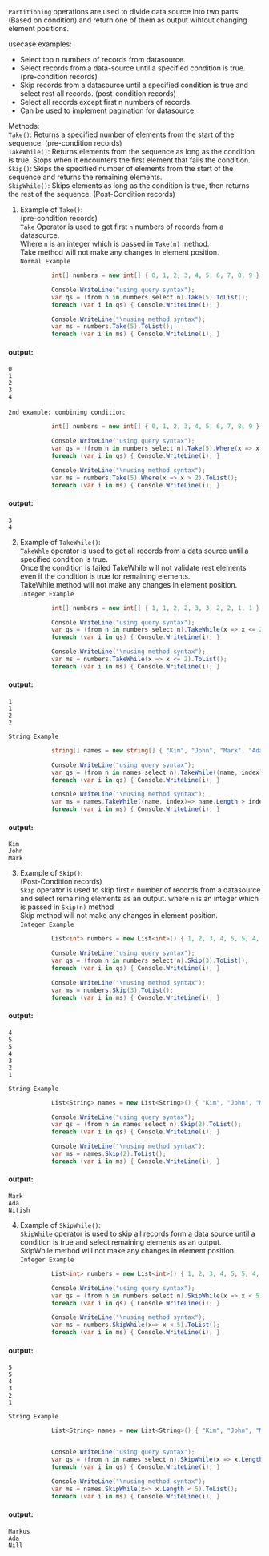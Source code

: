 `Partitioning` operations are used to divide data source into two parts (Based on condition) and return one of them as output wihtout changing element positions.  

usecase examples:  
- Select top n numbers of records from datasource.  
- Select records from a data-source until a specified condition is true. (pre-condition records)  
- Skip records from a datasource until a specified condition is true and select rest all records. (post-condition records)  
- Select all records except first n numbers of records.  
- Can be used to implement pagination for datasource.  

Methods:  
`Take()`: Returns a specified number of elements from the start of the sequence. (pre-condition records)  
`TakeWhile()`: Returns elements from the sequence as long as the condition is true. Stops when it encounters the first element that fails the condition.  
`Skip()`: Skips the specified number of elements from the start of the sequence and returns the remaining elements.  
`SkipWhile()`: Skips elements as long as the condition is true, then returns the rest of the sequence. (Post-Condition records)  

1. Example of `Take()`:  
(pre-condition records)  
`Take` Operator is used to get first `n` numbers of records from a datasource.  
Where `n` is an integer which is passed in `Take(n)` method.  
Take method will not make any changes in element position.  
`Normal Example`  
```C#
            int[] numbers = new int[] { 0, 1, 2, 3, 4, 5, 6, 7, 8, 9 };

            Console.WriteLine("using query syntax");
            var qs = (from n in numbers select n).Take(5).ToList();
            foreach (var i in qs) { Console.WriteLine(i); }

            Console.WriteLine("\nusing method syntax");
            var ms = numbers.Take(5).ToList();
            foreach (var i in ms) { Console.WriteLine(i); }
```  
#### output:
```terminal
0
1
2
3
4
```  
`2nd example: combining condition`:    
```C#
            int[] numbers = new int[] { 0, 1, 2, 3, 4, 5, 6, 7, 8, 9 };

            Console.WriteLine("using query syntax");
            var qs = (from n in numbers select n).Take(5).Where(x => x > 2).ToList();
            foreach (var i in qs) { Console.WriteLine(i); }

            Console.WriteLine("\nusing method syntax");
            var ms = numbers.Take(5).Where(x => x > 2).ToList();
            foreach (var i in ms) { Console.WriteLine(i); }
```  
#### output:
```
3
4
```  
2. Example of `TakeWhile()`:  
`TakeWhle` operator is used to get all records from a data source until a specified condition is true.  
Once the condition is failed TakeWhile will not validate rest elements even if the condition is true for remaining elements.  
TakeWhile method will not make any changes in element position.  
`Integer Example`  
```C#
            int[] numbers = new int[] { 1, 1, 2, 2, 3, 3, 2, 2, 1, 1 };

            Console.WriteLine("using query syntax");
            var qs = (from n in numbers select n).TakeWhile(x => x <= 2).ToList();
            foreach (var i in qs) { Console.WriteLine(i); }

            Console.WriteLine("\nusing method syntax");
            var ms = numbers.TakeWhile(x => x <= 2).ToList();
            foreach (var i in ms) { Console.WriteLine(i); }
```  
#### output:
```terminal
1
1
2
2
```  
`String Example`  
```C#
            string[] names = new string[] { "Kim", "John", "Mark", "Ada", "Nitish" };

            Console.WriteLine("using query syntax");
            var qs = (from n in names select n).TakeWhile((name, index) => name.Length > index).ToList();
            foreach (var i in qs) { Console.WriteLine(i); }

            Console.WriteLine("\nusing method syntax");
            var ms = names.TakeWhile((name, index)=> name.Length > index).ToList();
            foreach (var i in ms) { Console.WriteLine(i); }
```  
#### output:
```terminal
Kim
John
Mark
```  

3. Example of `Skip()`:  
(Post-Condition records)  
`Skip` operator is used to skip first `n` number of records from a datasource and select remaining elements as an output. where `n` is an integer which is passed in `Skip(n)` method  
Skip method will not make any changes in element position.  
`Integer Example`  
```C#
            List<int> numbers = new List<int>() { 1, 2, 3, 4, 5, 5, 4, 3, 2, 1 };

            Console.WriteLine("using query syntax");
            var qs = (from n in numbers select n).Skip(3).ToList();
            foreach (var i in qs) { Console.WriteLine(i); }

            Console.WriteLine("\nusing method syntax");
            var ms = numbers.Skip(3).ToList();
            foreach (var i in ms) { Console.WriteLine(i); }
```  
#### output:
```terminal
4
5
5
4
3
2
1
```  
`String Example`  
```C#
            List<String> names = new List<String>() { "Kim", "John", "Mark", "Ada", "Nitish" };

            Console.WriteLine("using query syntax");
            var qs = (from n in names select n).Skip(2).ToList();
            foreach (var i in qs) { Console.WriteLine(i); }

            Console.WriteLine("\nusing method syntax");
            var ms = names.Skip(2).ToList();
            foreach (var i in ms) { Console.WriteLine(i); }
```  
#### output:
```terminal
Mark
Ada
Nitish
```  
4. Example of `SkipWhile()`:  
`SkipWhile` operator is used to skip all records form a data source until a condition is true and select remaining elements as an output.  
SkipWhile method will not make any changes in element position.  
`Integer Example`  
```C#
            List<int> numbers = new List<int>() { 1, 2, 3, 4, 5, 5, 4, 3, 2, 1 };

            Console.WriteLine("using query syntax");
            var qs = (from n in numbers select n).SkipWhile(x => x < 5).ToList();
            foreach (var i in qs) { Console.WriteLine(i); }

            Console.WriteLine("\nusing method syntax");
            var ms = numbers.SkipWhile(x=> x < 5).ToList();
            foreach (var i in ms) { Console.WriteLine(i); }
```  
#### output:
```terminal
5
5
4
3
2
1
```  
`String Example`  
```C#
            List<String> names = new List<String>() { "Kim", "John", "Markus", "Ada", "Nill" };


            Console.WriteLine("using query syntax");
            var qs = (from n in names select n).SkipWhile(x => x.Length < 5).ToList();
            foreach (var i in qs) { Console.WriteLine(i); }

            Console.WriteLine("\nusing method syntax");
            var ms = names.SkipWhile(x=> x.Length < 5).ToList();
            foreach (var i in ms) { Console.WriteLine(i); }
```  
#### output:
```terminal
Markus
Ada
Nill
```  